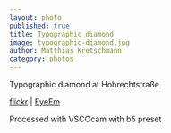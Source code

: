 ```yaml
---
layout: photo
published: true
title: Typographic diamond
image: typographic-diamond.jpg
author: Matthias Kretschmann
category: photos
---
```


Typographic diamond at Hobrechtstraße

[flickr](https://www.flickr.com/photos/krema/13229327324/) | [EyeEm](http://www.eyeem.com/p/32659836)

Processed with VSCOcam with b5 preset